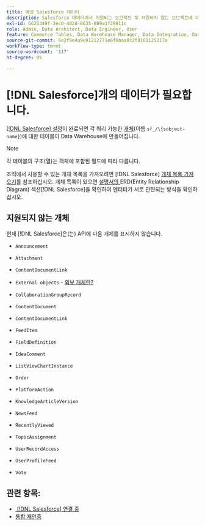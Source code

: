 ```yaml
---
title: 예상 Salesforce 데이터
description: Salesforce 데이터에서 지원되는 오브젝트 및 지원되지 않는 오브젝트에 대해 알아봅니다.
exl-id: 6625349f-2ec0-402d-8635-889a1f29811c
role: Admin, Data Architect, Data Engineer, User
feature: Commerce Tables, Data Warehouse Manager, Data Integration, Data Import/Export
source-git-commit: 6e2f9e4a9e91212771e6f6baa8c2f8101125217a
workflow-type: tm+mt
source-wordcount: '117'
ht-degree: 0%

---
```


# [!DNL Salesforce]개의 데이터가 필요합니다.

[[!DNL Salesforce] 설정](../integrations/salesforce.md)이 완료되면 각 쿼리 가능한 [개체](https://developer.salesforce.com/docs/atlas.en-us.object_reference.meta/object_reference/sforce_api_objects_concepts.htm)&#x200B;(이름 `sf_/\{sobject-name}`)에 대한 테이블이 Data Warehouse에 만들어집니다.

>[!NOTE]
>
>각 테이블의 구조(열)는 객체에 포함된 필드에 따라 다릅니다.

조직에서 사용할 수 있는 개체 목록을 가져오려면 [!DNL Salesforce] [개체 목록 가져오기](https://developer.salesforce.com/docs/atlas.en-us.api_rest.meta/api_rest/dome_describeGlobal.htm)를 참조하십시오. 개체 목록이 있으면 [&#x200B; 설명서의 &#x200B;](https://developer.salesforce.com/docs/atlas.en-us.object_reference.meta/object_reference/sforce_api_erd_knowledge.htm)ERD(Entity Relationship Diagram) 섹션[!DNL Salesforce]을 확인하여 엔터티가 서로 관련되는 방식을 확인하십시오.

## 지원되지 않는 개체

현재 [!DNL Salesforce]은(는) API에 다음 개체를 표시하지 않습니다.

* `Announcement`
* `Attachment`
* `ContentDocumentLink`
* `External objects` - [외부 개체란?](https://developer.salesforce.com/docs/atlas.en-us.object_reference.meta/object_reference/sforce_api_objects_external_objects.htm)
* `CollaborationGroupRecord`
* `ContentDocument`
* `ContentDocumentLink`
* `FeedItem`
* `FieldDefinition`
* `IdeaComment`
* `ListViewChartInstance`
* `Order`
* `PlatformAction`

* `KnowledgeArticleVersion`
* `NewsFeed`
* `RecentlyViewed`
* `TopicAssignment`
* `UserRecordAccess`
* `UserProfileFeed`
* `Vote`

## 관련 항목:

* [&#x200B; [!DNL Salesforce] 연결 중](../integrations/salesforce.md)
* [통합 재인증](https://experienceleague.adobe.com/docs/commerce-knowledge-base/kb/how-to/mbi-reauthenticating-integrations.html?lang=ko)
